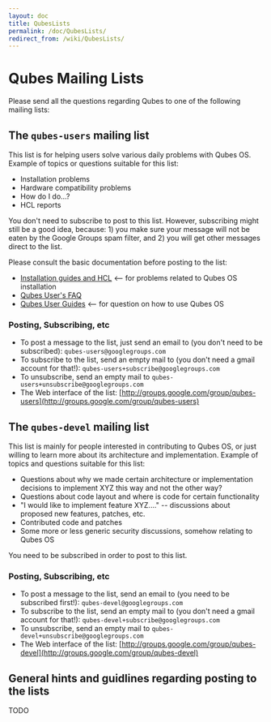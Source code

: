 ```yaml
---
layout: doc
title: QubesLists
permalink: /doc/QubesLists/
redirect_from: /wiki/QubesLists/
---
```


Qubes Mailing Lists
===================

Please send all the questions regarding Qubes to one of the following mailing lists:

The `qubes-users` mailing list
------------------------------

This list is for helping users solve various daily problems with Qubes OS. Example of topics or questions suitable for this list:

-   Installation problems
-   Hardware compatibility problems
-   How do I do...?
-   HCL reports

You don't need to subscribe to post to this list. However, subscribing might still be a good idea, because: 1) you make sure your message will not be eaten by the Google Groups spam filter, and 2) you will get other messages direct to the list.

Please consult the basic documentation before posting to the list:

-   [Installation guides and HCL](/doc/QubesDownloads) \<-- for problems related to Qubes OS installation
-   [Qubes User's FAQ](/doc/UserFaq)
-   [Qubes User Guides](/doc/UserDoc) \<-- for question on how to use Qubes OS

### Posting, Subscribing, etc

-   To post a message to the list, just send an email to (you don't need to be subscribed): `qubes-users@googlegroups.com`
-   To subscribe to the list, send an empty mail to (you don't need a gmail account for that!): `qubes-users+subscribe@googlegroups.com`
-   To unsubscribe, send an empty mail to `qubes-users+unsubscribe@googlegroups.com`
-   The Web interface of the list: [http://groups.google.com/group/qubes-users](http://groups.google.com/group/qubes-users)

The `qubes-devel` mailing list
------------------------------

This list is mainly for people interested in contributing to Qubes OS, or just willing to learn more about its architecture and implementation. Example of topics and questions suitable for this list:

-   Questions about why we made certain architecture or implementation decisions to implement XYZ this way and not the other way?
-   Questions about code layout and where is code for certain functionality
-   "I would like to implement feature XYZ...." -- discussions about proposed new features, patches, etc.
-   Contributed code and patches
-   Some more or less generic security discussions, somehow relating to Qubes OS

You need to be subscribed in order to post to this list.

### Posting, Subscribing, etc

-   To post a message to the list, send an email to (you need to be subscribed first!): `qubes-devel@googlegroups.com`
-   To subscribe to the list, send an empty mail to (you don't need a gmail account for that!): `qubes-devel+subscribe@googlegroups.com`
-   To unsubscribe, send an empty mail to `qubes-devel+unsubscribe@googlegroups.com`
-   The Web interface of the list: [http://groups.google.com/group/qubes-devel](http://groups.google.com/group/qubes-devel)

General hints and guidlines regarding posting to the lists
----------------------------------------------------------

TODO

